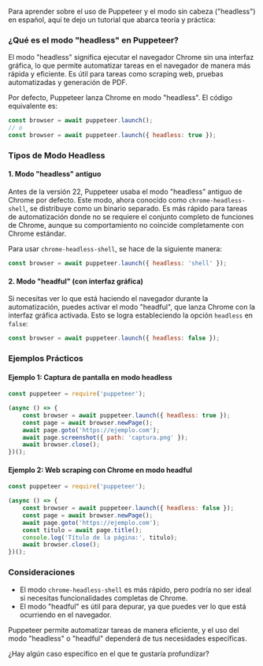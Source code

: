 Para aprender sobre el uso de Puppeteer y el modo sin cabeza ("headless") en español, aquí te dejo un tutorial que abarca teoría y práctica:

### ¿Qué es el modo "headless" en Puppeteer?

El modo "headless" significa ejecutar el navegador Chrome sin una interfaz gráfica, lo que permite automatizar tareas en el navegador de manera más rápida y eficiente. Es útil para tareas como scraping web, pruebas automatizadas y generación de PDF.

Por defecto, Puppeteer lanza Chrome en modo "headless". El código equivalente es:

```javascript
const browser = await puppeteer.launch();
// o
const browser = await puppeteer.launch({ headless: true });
```

### Tipos de Modo Headless

#### 1. Modo "headless" antiguo
Antes de la versión 22, Puppeteer usaba el modo "headless" antiguo de Chrome por defecto. Este modo, ahora conocido como `chrome-headless-shell`, se distribuye como un binario separado. Es más rápido para tareas de automatización donde no se requiere el conjunto completo de funciones de Chrome, aunque su comportamiento no coincide completamente con Chrome estándar.

Para usar `chrome-headless-shell`, se hace de la siguiente manera:

```javascript
const browser = await puppeteer.launch({ headless: 'shell' });
```

#### 2. Modo "headful" (con interfaz gráfica)
Si necesitas ver lo que está haciendo el navegador durante la automatización, puedes activar el modo "headful", que lanza Chrome con la interfaz gráfica activada. Esto se logra estableciendo la opción `headless` en `false`:

```javascript
const browser = await puppeteer.launch({ headless: false });
```

### Ejemplos Prácticos

#### Ejemplo 1: Captura de pantalla en modo headless

```javascript
const puppeteer = require('puppeteer');

(async () => {
    const browser = await puppeteer.launch({ headless: true });
    const page = await browser.newPage();
    await page.goto('https://ejemplo.com');
    await page.screenshot({ path: 'captura.png' });
    await browser.close();
})();
```

#### Ejemplo 2: Web scraping con Chrome en modo headful

```javascript
const puppeteer = require('puppeteer');

(async () => {
    const browser = await puppeteer.launch({ headless: false });
    const page = await browser.newPage();
    await page.goto('https://ejemplo.com');
    const titulo = await page.title();
    console.log('Título de la página:', titulo);
    await browser.close();
})();
```

### Consideraciones

- El modo `chrome-headless-shell` es más rápido, pero podría no ser ideal si necesitas funcionalidades completas de Chrome.
- El modo "headful" es útil para depurar, ya que puedes ver lo que está ocurriendo en el navegador.

Puppeteer permite automatizar tareas de manera eficiente, y el uso del modo "headless" o "headful" dependerá de tus necesidades específicas.

¿Hay algún caso específico en el que te gustaría profundizar?